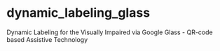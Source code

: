dynamic_labeling_glass
======================

Dynamic Labeling for the Visually Impaired via Google Glass - QR-code based Assistive Technology
